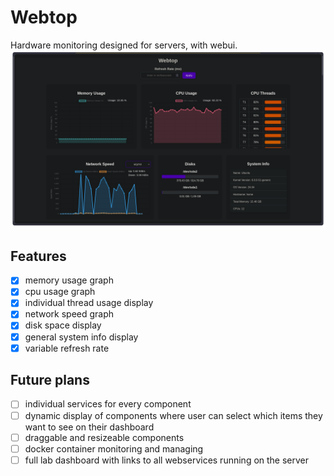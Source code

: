 # Webtop
Hardware monitoring designed for servers, with webui.
![](res/Screenshot%20from%202024-12-29%2019-36-36.png)

## Features
- [x] memory usage graph
- [x] cpu usage graph
- [x] individual thread usage display
- [x] network speed graph
- [x] disk space display
- [x] general system info display
- [x] variable refresh rate

## Future plans
- [ ] individual services for every component
- [ ] dynamic display of components where user can select which items they want to see on their dashboard
- [ ] draggable and resizeable components
- [ ] docker container monitoring and managing
- [ ] full lab dashboard with links to all webservices running on the server
